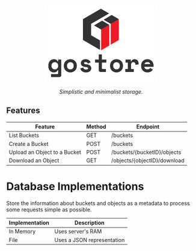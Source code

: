 <h3 align="center">
  <img src="https://raw.githubusercontent.com/Jibaru/gostore/main/assets/images/logo.png" width="300" alt="Gostore Logo"/><br/>
</h3>

<p align="center"><i>Simplistic and minimalist storage.</i></p>

## Features

| Feature                      | Method | Endpoint                     |
|------------------------------|--------|------------------------------|
| List Buckets                 | GET    | /buckets                     |
| Create a Bucket              | POST   | /buckets                     |
| Upload an Object to a Bucket | POST   | /buckets/{bucketID}/objects  |
| Download an Object           | GET    | /objects/{objectID}/download |

# Database Implementations

Store the information about buckets and objects as a metadata to process some requests simple as possible.

| Implementation | Description                |
|----------------|----------------------------|
| In Memory      | Uses server's RAM          |
| File           | Uses a JSON representation |
